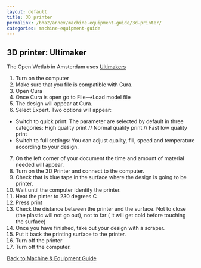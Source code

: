 ```yaml
---
layout: default
title: 3D printer
permalink: /bha2/annex/machine-equipment-guide/3d-printer/
categories: machine-equipment-guide
---
```


## 3D printer: Ultimaker 

The Open Wetlab in Amsterdam uses [Ultimakers](http://fablab.waag.org/machine/3d-printer-1)

1. Turn on the computer
2. Make sure that you file is compatible with Cura.
3. Open Cura
4. Once Cura is open go to File-->Load model file
5. The design will appear at Cura.
6. Select Expert. Two options will appear:
  * Switch to quick print: The parameter are selected by default in three categories: High quality print // Normal quality print // Fast low quality print
  * Switch to full settings: You can adjust quality, fill, speed and temperature according to your design.
7. On the left corner of your document the time and amount of material needed will appear.
8. Turn on the 3D Printer and connect to the computer.
9. Check that is blue tape in the surface where the design is going to be printer.
10. Wait until the computer identify the printer.
11. Heat the pinter to 230 degrees C
12. Press print
13. Check the distance between the printer and the surface. Not to close (the plastic will not go out), not to far ( it will get cold before touching the surface)
14. Once you have finished, take out your design with a scraper.
15. Put it back the printing surface to the printer.
16. Turn off the printer
17. Turn off the computer.

[Back to Machine & Equipment Guide](/bha2/annex/machine-equipment-guide/)
